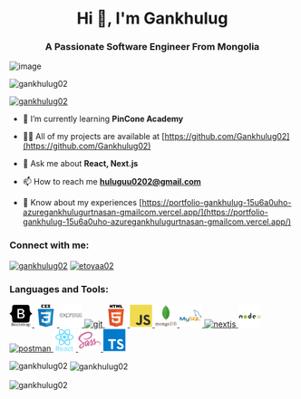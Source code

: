 
<h1 align="center">Hi 👋, I'm Gankhulug</h1>
<h3 align="center">A Passionate Software Engineer From Mongolia</h3>

![image](https://user-images.githubusercontent.com/115862541/229691998-70aa391a-3976-47d9-95b4-448cd8c89268.png)

<p align="left"> <img src="https://komarev.com/ghpvc/?username=gankhulug02&label=Profile%20views&color=0e75b6&style=flat" alt="gankhulug02" /> </p>

<p align="left"> <a href="https://github.com/ryo-ma/github-profile-trophy"><img src="https://github-profile-trophy.vercel.app/?username=gankhulug02" alt="gankhulug02" /></a> </p>

- 🌱 I’m currently learning **PinCone Academy**

- 👨‍💻 All of my projects are available at [https://github.com/Gankhulug02](https://github.com/Gankhulug02)

- 💬 Ask me about **React, Next.js**

- 📫 How to reach me **huluguu0202@gmail.com**

- 📄 Know about my experiences [https://portfolio-gankhulug-15u6a0uho-azuregankhulugurtnasan-gmailcom.vercel.app/](https://portfolio-gankhulug-15u6a0uho-azuregankhulugurtnasan-gmailcom.vercel.app/)

<h3 align="left">Connect with me:</h3>
<p align="left">
<a href="https://fb.com/gankhulug02" target="blank"><img align="center" src="https://raw.githubusercontent.com/rahuldkjain/github-profile-readme-generator/master/src/images/icons/Social/facebook.svg" alt="gankhulug02" height="30" width="40" /></a>
<a href="https://instagram.com/etoyaa02" target="blank"><img align="center" src="https://raw.githubusercontent.com/rahuldkjain/github-profile-readme-generator/master/src/images/icons/Social/instagram.svg" alt="etoyaa02" height="30" width="40" /></a>
</p>

<h3 align="left">Languages and Tools:</h3>
<p align="left"> <a href="https://getbootstrap.com" target="_blank" rel="noreferrer"> <img src="https://raw.githubusercontent.com/devicons/devicon/master/icons/bootstrap/bootstrap-plain-wordmark.svg" alt="bootstrap" width="40" height="40"/> </a> <a href="https://www.w3schools.com/css/" target="_blank" rel="noreferrer"> <img src="https://raw.githubusercontent.com/devicons/devicon/master/icons/css3/css3-original-wordmark.svg" alt="css3" width="40" height="40"/> </a> <a href="https://expressjs.com" target="_blank" rel="noreferrer"> <img src="https://raw.githubusercontent.com/devicons/devicon/master/icons/express/express-original-wordmark.svg" alt="express" width="40" height="40"/> </a> <a href="https://git-scm.com/" target="_blank" rel="noreferrer"> <img src="https://www.vectorlogo.zone/logos/git-scm/git-scm-icon.svg" alt="git" width="40" height="40"/> </a> <a href="https://www.w3.org/html/" target="_blank" rel="noreferrer"> <img src="https://raw.githubusercontent.com/devicons/devicon/master/icons/html5/html5-original-wordmark.svg" alt="html5" width="40" height="40"/> </a> <a href="https://developer.mozilla.org/en-US/docs/Web/JavaScript" target="_blank" rel="noreferrer"> <img src="https://raw.githubusercontent.com/devicons/devicon/master/icons/javascript/javascript-original.svg" alt="javascript" width="40" height="40"/> </a> <a href="https://www.mongodb.com/" target="_blank" rel="noreferrer"> <img src="https://raw.githubusercontent.com/devicons/devicon/master/icons/mongodb/mongodb-original-wordmark.svg" alt="mongodb" width="40" height="40"/> </a> <a href="https://www.mysql.com/" target="_blank" rel="noreferrer"> <img src="https://raw.githubusercontent.com/devicons/devicon/master/icons/mysql/mysql-original-wordmark.svg" alt="mysql" width="40" height="40"/> </a> <a href="https://nextjs.org/" target="_blank" rel="noreferrer"> <img src="https://cdn.worldvectorlogo.com/logos/nextjs-2.svg" alt="nextjs" width="40" height="40"/> </a> <a href="https://nodejs.org" target="_blank" rel="noreferrer"> <img src="https://raw.githubusercontent.com/devicons/devicon/master/icons/nodejs/nodejs-original-wordmark.svg" alt="nodejs" width="40" height="40"/> </a> <a href="https://postman.com" target="_blank" rel="noreferrer"> <img src="https://www.vectorlogo.zone/logos/getpostman/getpostman-icon.svg" alt="postman" width="40" height="40"/> </a> <a href="https://reactjs.org/" target="_blank" rel="noreferrer"> <img src="https://raw.githubusercontent.com/devicons/devicon/master/icons/react/react-original-wordmark.svg" alt="react" width="40" height="40"/> </a> <a href="https://sass-lang.com" target="_blank" rel="noreferrer"> <img src="https://raw.githubusercontent.com/devicons/devicon/master/icons/sass/sass-original.svg" alt="sass" width="40" height="40"/> </a> <a href="https://www.typescriptlang.org/" target="_blank" rel="noreferrer"> <img src="https://raw.githubusercontent.com/devicons/devicon/master/icons/typescript/typescript-original.svg" alt="typescript" width="40" height="40"/> </a> </p>

<p><img align="left" src="https://github-readme-stats.vercel.app/api/top-langs?username=gankhulug02&show_icons=true&locale=en&layout=compact" alt="gankhulug02" /></p>

<p>&nbsp;<img align="center" src="https://github-readme-stats.vercel.app/api?username=gankhulug02&show_icons=true&locale=en" alt="gankhulug02" /></p>

<p><img align="center" src="https://github-readme-streak-stats.herokuapp.com/?user=gankhulug02&" alt="gankhulug02" /></p>

